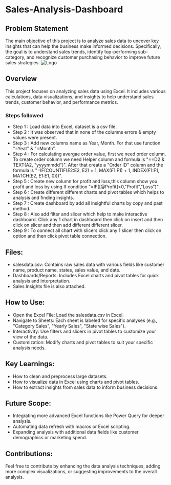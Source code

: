 # Sales-Analysis-Dashboard

## Problem Statement

The main objective of this project is to analyze sales data to uncover key insights that can help the business make informed decisions. Specifically, the goal is to understand sales trends, identify top-performing sub-category, and recognize customer purchasing behavior to improve future sales strategies.
![Logo](https://github.com/user-attachments/assets/e4e1952e-f8b4-478a-aef0-4a5c0bff9825)

## Overview

This project focuses on analyzing sales data using Excel. It includes various calculations, data visualizations, and insights to help understand sales trends, customer behavior, and performance metrics.

### Steps followed 

- Step 1 : Load data into Excel, dataset is a csv file.
- Step 2 : It was observed that in none of the columns errors & empty values were present.
- Step 3 : Add new columns name as Year, Month. For that use function "=Yeat" & "=Month".
- Step 4 : For calculating avergae order value, first we need order column. To create order column we need Helper column and formula is "==D2 & TEXT(A2, "yyyymmdd")". After that create a "Order ID" column and the formula is "=IF(COUNTIF($E$2:E2, E2) = 1, MAX($F$1:F1) + 1, INDEX($F$1:F1, MATCH(E2, $E$1:E1, 0)))".
- Step 5 : Create new column for profit and loss,this column show you profit and loss by using If condition "=IF([@Profit]>0,"Profit","Loss")"
- Step 6 : Create different different charts and pivot tables which helps to analysis and finding insights.
- Step 7 : Create dashboard by add all insightful charts by copy and past method.
- Step 8 : Also add filter and slicer which help to make interactive dashboard. Click any 1 chart in dashboard then click on insert and then click on slicer and then add different different slicer.
- Step 9 : To connect all chart with slicers click any 1 slicer then click on option and then click pivot table connection.

## Files:
- salesdata.csv: Contains raw sales data with various fields like customer name, product name, states, sales value, and date.
- Dashboards/Reports: Includes Excel charts and pivot tables for quick analysis and interpretation.
- Sales Insights file is also attached.

## How to Use:
- Open the Excel File: Load the salesdata.csv in Excel.
- Navigate to Sheets: Each sheet is labeled for specific analyses (e.g., "Category Sales", "Yearly Sales", "State wise Sales").
- Interactivity: Use filters and slicers in pivot tables to customize your view of the data.
- Customization: Modify charts and pivot tables to suit your specific analysis needs.

## Key Learnings:
- How to clean and preprocess large datasets.
- How to visualize data in Excel using charts and pivot tables.
- How to extract insights from sales data to inform business decisions.

## Future Scope:
- Integrating more advanced Excel functions like Power Query for deeper analysis.
- Automating data refresh with macros or Excel scripting.
- Expanding analysis with additional data fields like customer demographics or marketing spend.

## Contributions:
Feel free to contribute by enhancing the data analysis techniques, adding more complex visualizations, or suggesting improvements to the overall analysis.
